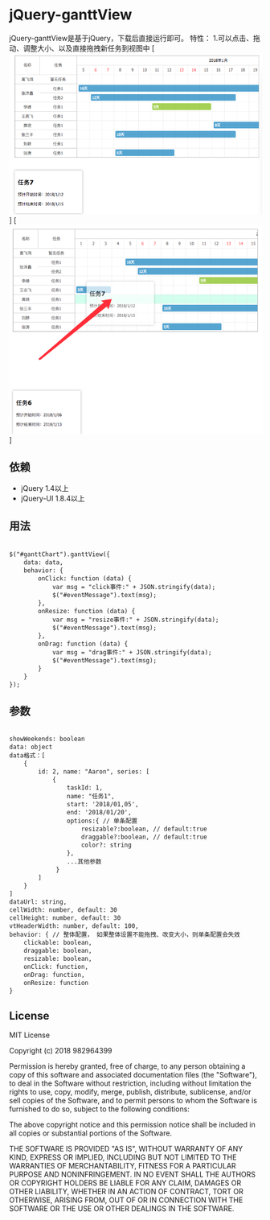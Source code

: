 jQuery-ganttView
================

jQuery-ganttView是基于jQuery，下载后直接运行即可。
特性：
1.可以点击、拖动、调整大小、以及直接拖拽新任务到视图中
[![示例图](https://github.com/982964399/jQuery-ganttView/blob/master/example/example.png)]
[![示例图](https://github.com/982964399/jQuery-ganttView/blob/master/example/example2.png)]

依赖
------------
- jQuery 1.4以上
- jQuery-UI 1.8.4以上

用法
----------
<pre><code>
$("#ganttChart").ganttView({
	data: data,
	behavior: {
		onClick: function (data) { 
			var msg = "click事件:" + JSON.stringify(data);
			$("#eventMessage").text(msg);
		},
		onResize: function (data) {
			var msg = "resize事件:" + JSON.stringify(data);
			$("#eventMessage").text(msg);
		},
		onDrag: function (data) {
			var msg = "drag事件:" + JSON.stringify(data);
			$("#eventMessage").text(msg);
		}
	}
});
</pre></code>

参数
-----------------
<pre><code>
showWeekends: boolean
data: object
data格式：[
    {
        id: 2, name: "Aaron", series: [
            {
			    taskId: 1,
			    name: "任务1",
			    start: '2018/01,05',
			    end: '2018/01/20',
			    options:{ // 单条配置
			        resizable?:boolean, // default:true
			        draggable?:boolean, // default:true
			        color?: string
                },
                ...其他参数
			 }
		]
    }
]
dataUrl: string,
cellWidth: number, default: 30
cellHeight: number, default: 30
vtHeaderWidth: number, default: 100,
behavior: { // 整体配置， 如果整体设置不能拖拽、改变大小，则单条配置会失效
	clickable: boolean,
	draggable: boolean,
	resizable: boolean,
	onClick: function,
	onDrag: function,
	onResize: function
}
</code></pre>


License
-------
MIT License

Copyright (c) 2018 982964399

Permission is hereby granted, free of charge, to any person obtaining a copy
of this software and associated documentation files (the "Software"), to deal
in the Software without restriction, including without limitation the rights
to use, copy, modify, merge, publish, distribute, sublicense, and/or sell
copies of the Software, and to permit persons to whom the Software is
furnished to do so, subject to the following conditions:

The above copyright notice and this permission notice shall be included in all
copies or substantial portions of the Software.

THE SOFTWARE IS PROVIDED "AS IS", WITHOUT WARRANTY OF ANY KIND, EXPRESS OR
IMPLIED, INCLUDING BUT NOT LIMITED TO THE WARRANTIES OF MERCHANTABILITY,
FITNESS FOR A PARTICULAR PURPOSE AND NONINFRINGEMENT. IN NO EVENT SHALL THE
AUTHORS OR COPYRIGHT HOLDERS BE LIABLE FOR ANY CLAIM, DAMAGES OR OTHER
LIABILITY, WHETHER IN AN ACTION OF CONTRACT, TORT OR OTHERWISE, ARISING FROM,
OUT OF OR IN CONNECTION WITH THE SOFTWARE OR THE USE OR OTHER DEALINGS IN THE
SOFTWARE.
